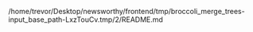 /home/trevor/Desktop/newsworthy/frontend/tmp/broccoli_merge_trees-input_base_path-LxzTouCv.tmp/2/README.md